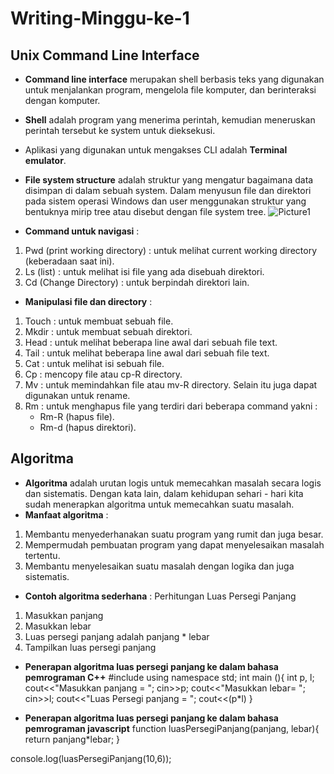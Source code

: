 # Writing-Minggu-ke-1
## **Unix Command Line Interface**

- **Command line interface** merupakan shell berbasis teks yang digunakan untuk menjalankan program, mengelola file komputer, dan berinteraksi dengan komputer. 
- **Shell** adalah  program yang menerima perintah, kemudian meneruskan perintah tersebut ke system untuk dieksekusi. 
- Aplikasi yang digunakan untuk mengakses CLI adalah **Terminal emulator**. 

- **File system structure** adalah struktur yang mengatur bagaimana data disimpan di dalam sebuah system. Dalam menyusun file dan direktori pada sistem operasi Windows dan user menggunakan struktur yang bentuknya mirip tree atau disebut dengan file system tree. 
![Picture1](https://user-images.githubusercontent.com/113364526/191979262-6a8b991d-2e25-4503-b6cb-374249390a3d.png)

- **Command untuk navigasi** :
 1. Pwd (print working directory) : untuk melihat current working directory (keberadaan saat ini).
 2. Ls (list) : untuk melihat isi file yang ada disebuah direktori.
 3. Cd (Change Directory) : untuk berpindah direktori lain.
- **Manipulasi file dan directory** : 
1. Touch : untuk membuat sebuah file.
2. Mkdir : untuk membuat sebuah direktori.
3. Head : untuk melihat beberapa line awal dari sebuah file text.
4. Tail : untuk melihat beberapa line awal dari sebuah file text. 
5. Cat : untuk melihat isi sebuah file.
6. Cp : mencopy file atau cp-R directory.
7. Mv : untuk memindahkan file atau mv-R directory. Selain itu juga dapat digunakan untuk rename.
8. Rm : untuk menghapus file yang terdiri dari beberapa command yakni : 
    - Rm-R (hapus file). 
    - Rm-d (hapus direktori).

## **Algoritma**
- **Algoritma** adalah urutan logis untuk memecahkan masalah secara logis dan sistematis. Dengan kata lain, dalam kehidupan sehari - hari kita sudah menerapkan algoritma untuk memecahkan suatu masalah. 
 &nbsp;
- **Manfaat algoritma** : 
1. Membantu menyederhanakan suatu program yang rumit dan juga besar.
2. Mempermudah pembuatan program yang dapat menyelesaikan masalah tertentu.
3. Membantu menyelesaikan suatu masalah dengan logika dan juga sistematis.
- **Contoh algoritma sederhana** : 
Perhitungan Luas Persegi Panjang
1. Masukkan panjang 
2. Masukkan lebar
3. Luas persegi panjang adalah panjang * lebar
4. Tampilkan luas persegi panjang 
- **Penerapan algoritma luas persegi panjang ke dalam bahasa pemrograman C++**
#include <iostream>
  using namespace std;
  int main (){
  int p, l;
  cout<<"Masukkan panjang = ";
  cin>>p;
  cout<<"Masukkan lebar= ";
  cin>>l;
  cout<<"Luas Persegi panjang = "; cout<<(p*l)
  }

- **Penerapan algoritma luas persegi panjang ke dalam bahasa pemrograman javascript**
  function luasPersegiPanjang(panjang, lebar){
    return panjang*lebar;
}

console.log(luasPersegiPanjang(10,6));



